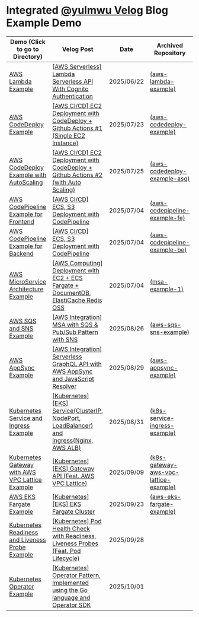 # Integrated [@yulmwu Velog](https://velog.io/@yulmwu) Blog Example Demo

<!-- - [AWS Lambda Example (aws-lambda-example)](./aws-lambda-example)
    - Velog: [[AWS Serverless] Lambda Serverless API With Cognito Authentication](https://velog.io/@yulmwu/aws-serverless)
    - 2025/06/22
    - [[Archived Repository]](https://github.com/eocndp/aws-lambda-example) -->

| Demo (Click to go to Directory) | Velog Post | Date | Archived Repository |
| --------- | ---------- | ---- | ------------------- |
| [AWS Lambda Example](./aws-lambda-example) | [[AWS Serverless] Lambda Serverless API With Cognito Authentication](https://velog.io/@yulmwu/aws-serverless) | 2025/06/22 | [(aws-lambda-example)](https://github.com/eocndp/aws-lambda-example) |
| [AWS CodeDeploy Example](./aws-codedeploy-example) | [[AWS CI/CD] EC2 Deployment with CodeDeploy + Github Actions #1 (Single EC2 Instance)](https://velog.io/@yulmwu/aws-codedeploy-single-ec2) | 2025/07/23 | [(aws-codedeploy-example)](https://github.com/eocndp/aws-codedeploy-example) |
| [AWS CodeDeploy Example with AutoScaling](./aws-codedeploy-example-asg) | [[AWS CI/CD] EC2 Deployment with CodeDeploy + Github Actions #2 (with Auto Scaling)](https://velog.io/@yulmwu/aws-codedeploy-asg) | 2025/07/25 | [(aws-codedeploy-example-asg)](https://github.com/eocndp/aws-codedeploy-example-asg) |
| [AWS CodePipeline Example for Frontend](./aws-codepipeline-example-fe) | [[AWS CI/CD] ECS, S3 Deployment with CodePipeline](https://velog.io/@yulmwu/aws-codepipeline) | 2025/07/04 | [(aws-codepipeline-example-fe)](https://github.com/eocndp/aws-codepipeline-example-fe) |
| [AWS CodePipeline Example for Backend](./aws-codepipeline-example-be) | [[AWS CI/CD] ECS, S3 Deployment with CodePipeline](https://velog.io/@yulmwu/aws-codepipeline) | 2025/07/04 | [(aws-codepipeline-example-be)](https://github.com/eocndp/aws-codepipeline-example-be) |
| [AWS MicroService Architecture Example](./msa-example-1) | [[AWS Computing] Deployment with EC2 + ECS Fargate + DocumentDB, ElastiCache Redis OSS](https://velog.io/@yulmwu/aws-deployment-with-ec2-ecs-and-documentdb-elasticache) | 2025/07/04 | [(msa-example-1)](https://github.com/eocndp/msa-example-1) |
| [AWS SQS and SNS Example](./aws-sqs-sns-example) | [[AWS Integration] MSA with SQS & Pub/Sub Pattern with SNS](https://velog.io/@yulmwu/aws-sqs-sns) | 2025/08/26 | [(aws-sqs-sns-example)](https://github.com/eocndp/aws-sqs-sns-example) | 
| [AWS AppSync Example](./aws-appsync-example) | [[AWS Integration] Serverless GraphQL API with AWS AppSync and JavaScript Resolver](https://velog.io/@yulmwu/aws-appsync-graphql-serverless) | 2025/08/29 | [(aws-appsync-example)](https://github.com/eocndp/aws-appsync-example) |
| [Kubernetes Service and Ingress Example](./k8s-service-ingress-example) | [[Kubernetes] [EKS] Service(ClusterIP, NodePort, LoadBalancer) and Ingress(Nginx, AWS ALB)](https://velog.io/@yulmwu/kubernetes-service-ingress) | 2025/08/31 | [(k8s-service-ingress-example)](https://github.com/eocndp/k8s-service-ingress-example) |
| [Kubernetes Gateway with AWS VPC Lattice Example](./k8s-gateway-aws-vpc-lattice-example) | [[Kubernetes] [EKS] Gateway API (Feat. AWS VPC Lattice)](https://velog.io/@yulmwu/kubernetes-gateway) | 2025/09/09 | [(k8s-gateway-aws-vpc-lattice-example)](https://github.com/eocndp/k8s-gateway-aws-vpc-lattice-example) |
| [AWS EKS Fargate Example](./aws-eks-fargate-example) | [[Kubernetes] [EKS] EKS Fargate Cluster](https://velog.io/@yulmwu/kubernetes-eks-fargate) | 2025/09/23 | [(aws-eks-fargate-example)](https://github.com/eocndp/aws-eks-fargate-example) |
| [Kubernetes Readiness and Liveness Probe Example](./k8s-probe-example) | [[Kubernetes] Pod Health Check with Readiness, Liveness Probes (Feat. Pod Lifecycle)](https://velog.io/@yulmwu/kubernetes-pod-probe) | 2025/09/28 | |
| [Kubernetes Operator Example](./k8s-operator-example/) | [[Kubernetes] Operator Pattern, Implemented using the Go language and Operator SDK](https://velog.io/@yulmwu/kubernetes-operator) | 2025/10/01 | |
